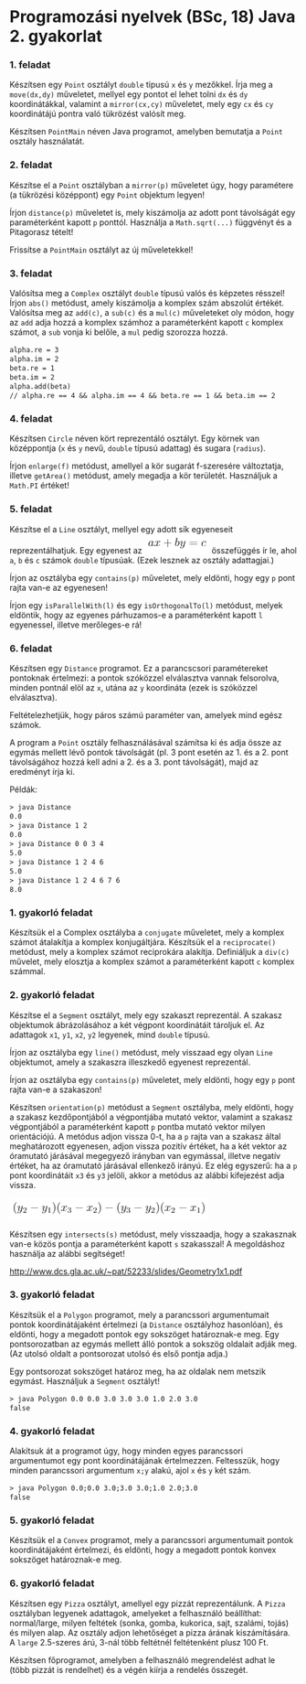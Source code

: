 # Programozási nyelvek (BSc, 18) Java 2. gyakorlat



### 1. feladat

Készítsen egy `Point` osztályt `double` típusú `x` és `y` mezőkkel.
Írja meg a `move(dx,dy)` műveletet, mellyel egy pontot el lehet tolni `dx`
és `dy` koordinátákkal, valamint a `mirror(cx,cy)` műveletet, mely egy
`cx` és `cy` koordinátájú pontra való tükrözést valósít meg.

Készítsen `PointMain` néven Java programot, amelyben bemutatja a
`Point` osztály használatát.

### 2. feladat

Készítse el a `Point` osztályban a `mirror(p)` műveletet úgy, hogy paramétere
(a tükrözési középpont) egy `Point` objektum legyen!

Írjon `distance(p)` műveletet is, mely kiszámolja az adott pont távolságát
egy paraméterként kapott `p` ponttól. Használja a `Math.sqrt(...)`
függvényt és a Pitagorasz tételt!

Frissítse a `PointMain` osztályt az új műveletekkel!

### 3. feladat

Valósítsa meg a `Complex` osztályt `double` típusú valós és képzetes
résszel! Írjon `abs()` metódust, amely kiszámolja a komplex szám abszolút
értékét. Valósítsa meg az `add(c)`, a `sub(c)` és a `mul(c)` műveleteket
oly módon, hogy az `add` adja hozzá a komplex számhoz a paraméterként
kapott `c` komplex számot, a `sub` vonja ki belőle, a `mul` pedig
szorozza hozzá.

~~~{.java}
alpha.re = 3
alpha.im = 2
beta.re = 1
beta.im = 2
alpha.add(beta)
// alpha.re == 4 && alpha.im == 4 && beta.re == 1 && beta.im == 2
~~~

### 4. feladat

Készítsen `Circle` néven kört reprezentáló osztályt. Egy körnek van
középpontja (`x` és `y` nevű, `double` típusú adattag) és sugara (`radius`).

Írjon `enlarge(f)` metódust, amellyel a kör sugarát f-szeresére
változtatja, illetve `getArea()`  metódust, amely megadja a kör
területét. Használjuk a `Math.PI` értéket!

### 5. feladat

Készítse el a `Line` osztályt, mellyel egy adott sík egyeneseit
reprezentálhatjuk. Egy egyenest az ![](img/lineardiof.png) összefüggés ír
le, ahol `a`, `b` és `c` számok `double` típusúak. (Ezek lesznek
az osztály adattagjai.)

Írjon az osztályba egy `contains(p)` műveletet, mely eldönti,
hogy egy `p` pont rajta van-e az egyenesen!

Írjon egy `isParallelWith(l)` és egy `isOrthogonalTo(l)` metódust,
melyek eldöntik, hogy az egyenes párhuzamos-e a paraméterként kapott
`l` egyenessel, illetve merőleges-e rá!

### 6. feladat

Készítsen egy `Distance` programot. Ez a parancscsori paramétereket
pontoknak értelmezi: a pontok szóközzel elválasztva vannak felsorolva,
minden pontnál elöl az `x`, utána az `y` koordináta (ezek is szóközzel
elválasztva).

Feltételezhetjük, hogy páros számú paraméter van, amelyek mind egész számok.

A program a `Point` osztály felhasználásával számítsa ki és adja össze az
egymás mellett lévő pontok távolságát (pl. 3 pont esetén az 1. és a 2.
pont távolságához hozzá kell adni a 2. és a 3. pont távolságát), majd
az eredményt írja ki.

Példák:

~~~
> java Distance
0.0
> java Distance 1 2
0.0
> java Distance 0 0 3 4
5.0
> java Distance 1 2 4 6
5.0
> java Distance 1 2 4 6 7 6
8.0
~~~

### 1. gyakorló feladat

Készítsük el a Complex osztályba a `conjugate` műveletet, mely a
komplex számot átalakítja a komplex konjugáltjára. Készítsük el a
`reciprocate()` metódust, mely a komplex számot reciprokára alakítja.
Definiáljuk a `div(c)` művelet, mely elosztja a komplex számot a
paraméterként kapott `c` komplex számmal.

### 2. gyakorló feladat

Készítse el a `Segment` osztályt, mely egy szakaszt reprezentál.
A szakasz objektumok ábrázolásához a két végpont koordinátáit tároljuk
el. Az adattagok `x1`, `y1`, `x2`, `y2` legyenek, mind `double`
típusú.

Írjon az osztályba egy `line()` metódust, mely visszaad egy olyan
`Line` objektumot, amely a szakaszra illeszkedő egyenest reprezentál.

Írjon az osztályba egy `contains(p)` műveletet, mely eldönti,
hogy egy `p` pont rajta van-e a szakaszon!

Készítsen `orientation(p)` metódust a `Segment` osztályba, mely
eldönti, hogy a szakasz kezdőpontjából a végpontjába mutató vektor,
valamint a szakasz végpontjából a paraméterként kapott `p` pontba
mutató vektor milyen orientációjú. A metódus adjon vissza 0-t, ha
a `p` rajta van a szakasz által meghatározott egyenesen, adjon vissza
pozitív értéket, ha a két vektor az óramutató járásával megegyező irányban
van egymással, illetve negatív értéket, ha az óramutató járásával
ellenkező irányú. Ez elég egyszerű: ha a `p` pont koordinátáit `x3` és
`y3` jelöli, akkor a metódus az alábbi kifejezést adja vissza.

![](img/orientation.png)

Készítsen egy `intersects(s)` metódust, mely visszaadja, hogy a
szakasznak van-e közös pontja a paraméterként kapott `s` szakasszal!
A megoldáshoz használja az alábbi segítséget!

<http://www.dcs.gla.ac.uk/~pat/52233/slides/Geometry1x1.pdf>

### 3. gyakorló feladat

Készítsük el a `Polygon` programot, mely a parancssori argumentumait
pontok koordinátájaként értelmezi (a `Distance` osztályhoz hasonlóan),
és eldönti, hogy a megadott pontok egy sokszöget határoznak-e meg.
Egy pontsorozatban az egymás mellett álló pontok a sokszög oldalait
adják meg. (Az utolsó oldalt a pontsorozat utolsó és első pontja
adja.)

Egy pontsorozat sokszöget határoz meg, ha az oldalak nem metszik
egymást. Használjuk a `Segment` osztályt!

~~~
> java Polygon 0.0 0.0 3.0 3.0 3.0 1.0 2.0 3.0
false
~~~

### 4. gyakorló feladat

Alakítsuk át a programot úgy, hogy minden egyes parancssori argumentumot
egy pont koordinátájának értelmezzen. Feltesszük, hogy minden parancssori
argumentum `x;y` alakú, ajol `x` és `y` két szám.

~~~
> java Polygon 0.0;0.0 3.0;3.0 3.0;1.0 2.0;3.0
false
~~~

### 5. gyakorló feladat

Készítsük el a `Convex` programot, mely a parancssori argumentumait
pontok koordinátájaként értelmezi, és eldönti, hogy a megadott pontok
konvex sokszöget határoznak-e meg.

### 6. gyakorló feladat

Készítsen egy `Pizza` osztályt, amellyel egy pizzát reprezentálunk.
A `Pizza` osztályban legyenek adattagok, amelyeket a felhasználó
beállíthat: normal/large, milyen feltétek (sonka, gomba, kukorica,
sajt, szalámi, tojás) és milyen alap. Az osztály adjon lehetőséget
a pizza árának kiszámítására. A `large` 2.5-szeres árú, 3-nál több
feltétnél feltétenként plusz 100 Ft.

Készítsen főprogramot, amelyben a felhasználó megrendelést adhat le
(több pizzát is rendelhet) és a végén kiírja a rendelés összegét.

